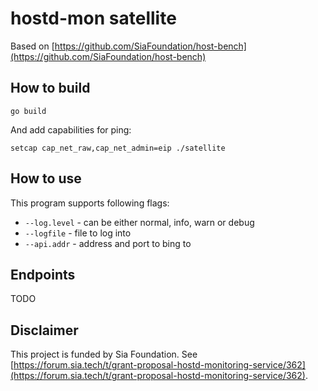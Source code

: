 # hostd-mon satellite
Based on [https://github.com/SiaFoundation/host-bench](https://github.com/SiaFoundation/host-bench)

## How to build

```
go build
```

And add capabilities for ping:
```
setcap cap_net_raw,cap_net_admin=eip ./satellite
```

## How to use
This program supports following flags:
- `--log.level` - can be either normal, info, warn or debug
- `--logfile` - file to log into
- `--api.addr` - address and port to bing to

## Endpoints
TODO

## Disclaimer
This project is funded by Sia Foundation. See [https://forum.sia.tech/t/grant-proposal-hostd-monitoring-service/362](https://forum.sia.tech/t/grant-proposal-hostd-monitoring-service/362).
